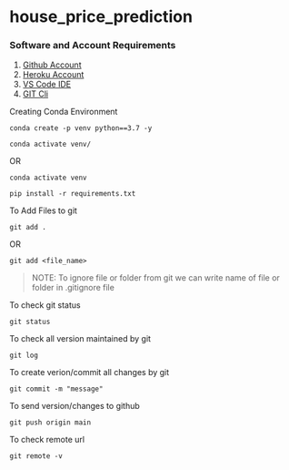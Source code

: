 # house_price_prediction

### Software and Account Requirements

1. [Github Account](https://github.com/)
2. [Heroku Account](https://id.heroku.com/login)
3. [VS Code IDE](https://code.visualstudio.com/download)
4. [GIT Cli](https://git-scm.com/downloads)

Creating Conda Environment
```
conda create -p venv python==3.7 -y
```

```
conda activate venv/
```
OR


```
conda activate venv
```

```
pip install -r requirements.txt
```

To Add Files to git
```
git add .
```
OR

```
git add <file_name>
```
> NOTE: To ignore file or folder from git we can write name of file or folder in .gitignore file

To check git status
```
git status
```

To check all version maintained by git 
```
git log
```

To create verion/commit all changes by git
```
git commit -m "message"
```

To send version/changes to github
```
git push origin main
```

To check remote url
```
git remote -v
```

